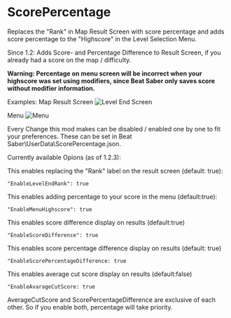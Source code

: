 # ScorePercentage
Replaces the "Rank" in Map Result Screen with score percentage and adds score percentage to the "Highscore" in the Level Selection Menu.

Since 1.2:
Adds Score- and Percentage Difference to Result Screen, if you already had a score on the map / difficulty.

**Warning: Percentage on menu screen will be incorrect when your highscore was set using modifiers, since Beat Saber only saves score without modifier information.**

Examples:
Map Result Screen
![Level End Screen](https://i.imgur.com/KwFLswL.jpg)


Menu
![Menu](https://i.imgur.com/7v8dYoo.jpg)


Every Change this mod makes can be disabled / enabled one by one to fit your preferences.
These can be set in Beat Saber\UserData\ScorePercentage.json.

Currently available Opions (as of 1.2.3):

This enables replacing the "Rank" label on the result screen (default: true):

`"EnableLevelEndRank": true`

This enables adding percentage to your score in the menu (default:true):

`"EnableMenuHighscore": true`

This enables score difference display on results (default:true)

`"EnableScoreDifference": true`

This enables score percentage difference display on results (default: true)

`"EnableScorePercentageDifference: true`

This enables average cut score display on results (default:false)

`"EnableAvarageCutScore: true`

AverageCutScore and ScorePercentageDifference are exclusive of each other. So if you enable both, percentage will take priority.

